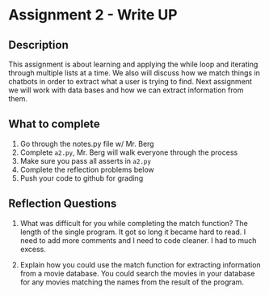 # Assignment 2 - Write UP

## Description
This assignment is about learning and applying the while loop and iterating through multiple lists at a time.  We also will discuss how we match things in chatbots in order to extract what a user is trying to find.  Next assignment we will work with data bases and how we can extract information from them.

## What to complete
1. Go through the notes.py file w/ Mr. Berg
2. Complete `a2.py`, Mr. Berg will walk everyone through the process
3. Make sure you pass all asserts in `a2.py`
4. Complete the reflection problems below
5. Push your code to github for grading

## Reflection Questions
1. What was difficult for you while completing the match function?
    The length of the single program.
    It got so long it became hard to read. I need to add more comments and I need to code cleaner. I had to much excess.


2. Explain how you could use the match function for extracting information from a movie database.
    You could search the movies in your database for any movies matching the names from the result of the program. 


